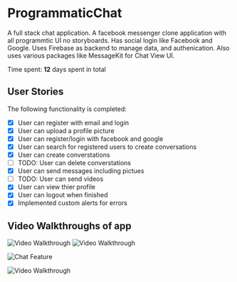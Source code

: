 # ProgrammaticChat
A full stack chat application. A facebook messenger clone application with all programmtic UI no storyboards. 
Has social login like Facebook and Google. Uses Firebase as backend to manage data, and authenication. Also uses various packages like MessageKit for Chat View UI.


Time spent: **12** days spent in total

## User Stories
The following functionality is completed:

- [x] User can register with email and login
- [x] User can upload a profile picture 
- [x] User can register/login with facebook and google
- [x] User can search for registered users to create conversations
- [x] User can create converstations 
- [ ] TODO: User can delete converstations 
- [x] User can send messages including pictues
- [ ] TODO: User can send videos
- [x] User can view thier profile 
- [x] User can logout when finished 
- [x] Implemented custom alerts for errors 

## Video Walkthroughs of app

<img src='http://g.recordit.co/jBw4yYQYl4.gif' title='Signing Up and Uploading Picture' width='' alt='Video Walkthrough' />

<img src='http://g.recordit.co/LX3CaebEke.gif' title='Login/Sign up with Facebook' width='' alt='Video Walkthrough' />

![Chat Feature]('https://github.com/rodgo1314/large_gifs/blob/master/large1.gif')

<img src='https://github.com/rodgo1314/large_gifs/blob/master/large2.gif' title='Sending Photos' width='' alt='Video Walkthrough' />
